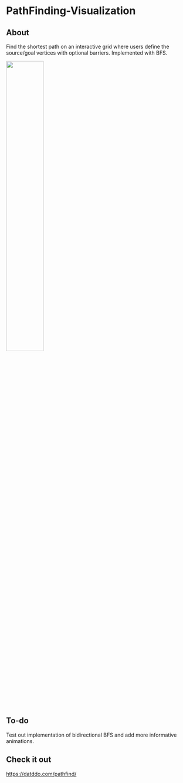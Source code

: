 # PathFinding-Visualization

## About
Find the shortest path on an interactive grid where users define the source/goal vertices with optional barriers. Implemented with BFS.

<img src="https://user-images.githubusercontent.com/40379856/53824411-bfc34d00-3f28-11e9-8d72-505430df18cc.gif" width="45%"></img> 

## To-do
Test out implementation of bidirectional BFS and add more informative animations.

## Check it out
https://datddo.com/pathfind/
